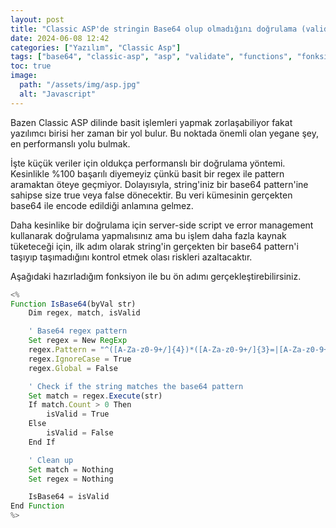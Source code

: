 ```yaml
---
layout: post
title: "Classic ASP'de stringin Base64 olup olmadığını doğrulama (validate)"
date: 2024-06-08 12:42
categories: ["Yazılım", "Classic Asp"]
tags: ["base64", "classic-asp", "asp", "validate", "functions", "fonksiyonlar", "regex"]
toc: true
image:
  path: "/assets/img/asp.jpg"
  alt: "Javascript"
---
```


Bazen Classic ASP dilinde basit işlemleri yapmak zorlaşabiliyor fakat yazılımcı birisi her zaman bir yol bulur. Bu noktada önemli olan yegane şey, en performanslı yolu bulmak.

İşte küçük veriler için oldukça performanslı bir doğrulama yöntemi. Kesinlikle %100 başarılı diyemeyiz çünkü basit bir regex ile pattern aramaktan öteye geçmiyor. Dolayısıyla, string'iniz bir base64 pattern'ine sahipse size true veya false dönecektir. Bu veri kümesinin gerçekten base64 ile encode edildiği anlamına gelmez.

Daha kesinlike bir doğrulama için server-side script ve error management kullanarak doğrulama yapmalısınız ama bu işlem daha fazla kaynak tüketeceği için, ilk adım olarak string'in gerçekten bir base64 pattern'i taşıyıp taşımadığını kontrol etmek olası riskleri azaltacaktır.

Aşağıdaki hazırladığım fonksiyon ile bu ön adımı gerçekleştirebilirsiniz.

```javascript
<%
Function IsBase64(byVal str)
    Dim regex, match, isValid

    ' Base64 regex pattern
    Set regex = New RegExp
    regex.Pattern = "^([A-Za-z0-9+/]{4})*([A-Za-z0-9+/]{3}=|[A-Za-z0-9+/]{2}==)?$"
    regex.IgnoreCase = True
    regex.Global = False

    ' Check if the string matches the base64 pattern
    Set match = regex.Execute(str)
    If match.Count > 0 Then
        isValid = True
    Else
        isValid = False
    End If

    ' Clean up
    Set match = Nothing
    Set regex = Nothing

    IsBase64 = isValid
End Function
%>
```